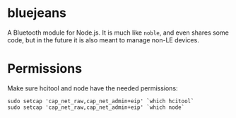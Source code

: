 # bluejeans

A Bluetooth module for Node.js.
It is much like `noble`, and even shares some code, but in the future it is also meant to manage non-LE devices.

# Permissions

Make sure hcitool and node have the needed permissions:

```
sudo setcap 'cap_net_raw,cap_net_admin+eip' `which hcitool`
sudo setcap 'cap_net_raw,cap_net_admin+eip' `which node`
```